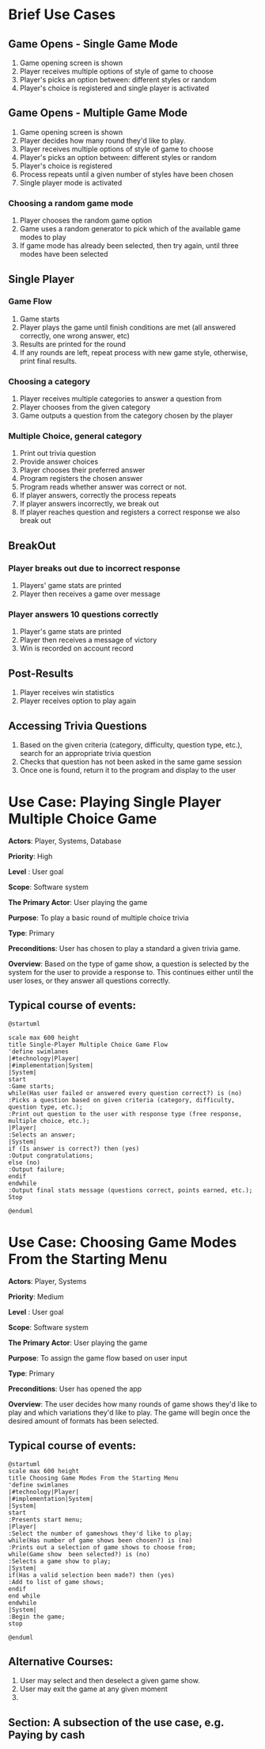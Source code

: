 # Brief Use Cases

## Game Opens - Single Game Mode
1. Game opening screen is shown
2. Player receives multiple options of style of game to choose
3. Player's picks an option between: different styles or random
4. Player's choice is registered and single player is activated

## Game Opens - Multiple Game Mode
1. Game opening screen is shown
2. Player decides how many round they'd like to play.
3. Player receives multiple options of style of game to choose
4. Player's picks an option between: different styles or random
5. Player's choice is registered
6. Process repeats until a given number of styles have been chosen
7. Single player mode is activated

### Choosing a random game mode
1. Player chooses the random game option
2. Game uses a random generator to pick which of the available game modes to play
3. If game mode has already been selected, then try again, until three modes have
been selected


## Single Player

### Game Flow
1. Game starts
2. Player plays the game until finish conditions are met (all answered correctly, one wrong answer, etc)
3. Results are printed for the round
4. If any rounds are left, repeat process with new game style, otherwise, print final results.


### Choosing a category
1. Player receives multiple categories to answer a question from
2. Player chooses from the given category
3. Game outputs a question from the category chosen by the player

### Multiple Choice, general category
1. Print out trivia question
2. Provide answer choices
3. Player chooses their preferred answer
4. Program registers the chosen answer 
5. Program reads whether answer was correct or not.
6. If player answers, correctly the process repeats
7. If player answers incorrectly, we break out
8. If player reaches question and registers a correct response we also break out
## BreakOut
### Player breaks out due to incorrect response
1. Players' game stats are printed
2. Player then receives a game over message

### Player answers 10 questions correctly
1. Player's game stats are printed 
2. Player then receives a message of victory
3. Win is recorded on account record

## Post-Results
1. Player receives win statistics
2. Player receives option to play again

## Accessing Trivia Questions
1. Based on the given criteria (category, difficulty, question type, etc.),
search for an appropriate trivia question
2. Checks that question has not been asked in the same game session
3. Once one is found, return it to the program and display to the user


Use Case: Playing Single Player Multiple Choice Game
=================================
**Actors**: Player, Systems, Database

**Priority**: High

**Level** : User goal

**Scope**: Software system

**The Primary Actor**: User playing the game

**Purpose**: To play a basic round of multiple choice trivia

**Type**: Primary

**Preconditions**: User has chosen to play a standard a given trivia game.

**Overview**: Based on the type of game show, a question is selected by the system for the user to provide a response to.
This continues either until the user loses, or they answer all questions correctly.

## Typical course of events:

```plantuml
@startuml

scale max 600 height
title Single-Player Multiple Choice Game Flow
'define swimlanes
|#technology|Player|
|#implementation|System|
|System|
start
:Game starts;
while(Has user failed or answered every question correct?) is (no)
:Picks a question based on given criteria (category, difficulty, question type, etc.);
:Print out question to the user with response type (free response, multiple choice, etc.);
|Player|
:Selects an answer;
|System|
if (Is answer is correct?) then (yes)
:Output congratulations;
else (no)
:Output failure;
endif
endwhile
:Output final stats message (questions correct, points earned, etc.);
Stop

@enduml

```


Use Case: Choosing Game Modes From the Starting Menu
=================================
**Actors**: Player, Systems

**Priority**: Medium

**Level** : User goal

**Scope**: Software system

**The Primary Actor**: User playing the game

**Purpose**: To assign the game flow based on user input

**Type**: Primary

**Preconditions**: User has opened the app

**Overview**: The user decides how many rounds of game shows they'd like to play and which variations they'd like to play.
The game will begin once the desired amount of formats has been selected.

Typical course of events:
----------------------
```plantuml
@startuml
scale max 600 height
title Choosing Game Modes From the Starting Menu
'define swimlanes
|#technology|Player|
|#implementation|System|
|System|
start
:Presents start menu;
|Player|
:Select the number of gameshows they'd like to play;
while(Has number of game shows been chosen?) is (no)
:Prints out a selection of game shows to choose from;
while(Game show  been selected?) is (no)
:Selects a game show to play;
|System|
if(Has a valid selection been made?) then (yes)
:Add to list of game shows;
endif
end while
endwhile
|System|
:Begin the game;
stop

@enduml
```

Alternative Courses:
-----------
1. User may select and then deselect a given game show.
2. User may exit the game at any given moment
3. 

Section: A subsection of the use case, e.g. Paying by cash
-----------

